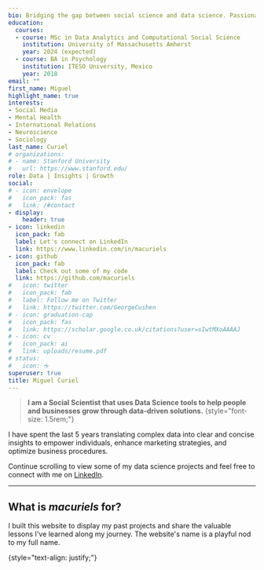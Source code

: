 ```yaml
---
bio: Bridging the gap between social science and data science. Passionate about people, insights, and stories.
education:
  courses:
  - course: MSc in Data Analytics and Computational Social Science
    institution: University of Massachusetts Amherst
    year: 2024 (expected)
  - course: BA in Psychology
    institution: ITESO University, Mexico
    year: 2018
email: ""
first_name: Miguel
highlight_name: true
interests:
- Social Media
- Mental Health
- International Relations
- Neuroscience
- Sociology
last_name: Curiel
# organizations:
# - name: Stanford University
#   url: https://www.stanford.edu/
role: Data | Insights | Growth
social:
# - icon: envelope
#   icon_pack: fas
#   link: /#contact
- display:
    header: true
- icon: linkedin
  icon_pack: fab
  label: Let's connect on LinkedIn
  link: https://www.linkedin.com/in/macuriels
- icon: github
  icon_pack: fab
  label: Check out some of my code
  link: https://github.com/macuriels
#   icon: twitter
#   icon_pack: fab
#   label: Follow me on Twitter
#   link: https://twitter.com/GeorgeCushen
# - icon: graduation-cap
#   icon_pack: fas
#   link: https://scholar.google.co.uk/citations?user=sIwtMXoAAAAJ
# - icon: cv
#   icon_pack: ai
#   link: uploads/resume.pdf
# status:
#   icon: ☕️
superuser: true
title: Miguel Curiel
---
```


> **I am a Social Scientist that uses Data Science tools to help people and businesses grow through data-driven solutions.**
{style="font-size: 1.5rem;"}

I have spent the last 5 years translating complex data into clear and concise insights to empower individuals, enhance marketing strategies, and optimize business procedures.

Continue scrolling to view some of my data science projects and feel free to connect with me on [LinkedIn](https://www.linkedin.com/in/macuriels/).

---

## What is  ***macuriels***  for?
I built this website to display my past projects and share the valuable lessons I've learned along my journey. The website's name is a playful nod to my full name.

{style="text-align: justify;"}
